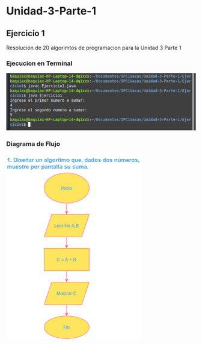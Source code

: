 # Unidad-3-Parte-1

## Ejercicio 1


Resolución de 20 algorimtos de programacion para la Unidad 3 Parte 1

### Ejecucion en Terminal

![Terminal](Ej1.png)

### Diagrama de Flujo

![Diagrama de flujo](1.png)


